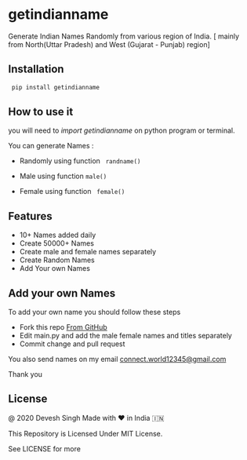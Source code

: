 # getindianname
Generate Indian Names Randomly from various region of India.
[ mainly from North(Uttar Pradesh) and West (Gujarat - Punjab) region]

## Installation
``` python
 pip install getindianname 
```

## How to use it
you will need to *_import getindianname_* on python program or terminal.

You can generate Names :
- Randomly 
using function ``` randname()```

- Male 
using function ``` male() ```

- Female
 using function ``` female()```

## Features
- 10+ Names added daily
- Create 50000+ Names
- Create male and female names separately
- Create Random Names
- Add Your own Names

## Add your own Names
To add your own name you should follow these steps
- Fork this repo [From GitHub](https://github.com/devesh7272/getindianname)
- Edit main.py and add the male female names and titles separately
- Commit change and pull request

You also send names on my email 
connect.world12345@gmail.com

Thank you

## License
@ 2020 Devesh Singh
Made with ❤ in India 🇮🇳

This Repository is Licensed Under MIT License.

See LICENSE for more
